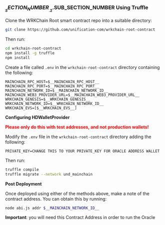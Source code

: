 
### $__SECTION_NUMBER__.2.$__SUB_SECTION_NUMBER__ Using Truffle

Clone the WRKChain Root smart contract repo into a suitable directory:

```bash
git clone https://github.com/unification-com/wrkchain-root-contract
```

Then run:

```bash
cd wrkchain-root-contract
npm install -g truffle
npm install
```

Create a file called `.env` in the `wrkchain-root-contract` directory
containing the following:

```text
MAINCHAIN_RPC_HOST=$__MAINCHAIN_RPC_HOST__
MAINCHAIN_RPC_PORT=$__MAINCHAIN_RPC_PORT__
MAINCHAIN_NETWORK_ID=$__MAINCHAIN_NETWORK_ID__
MAINCHAIN_WEB3_PROVIDER_URL=$__MAINCHAIN_WEB3_PROVIDER_URL__
WRKCHAIN_GENESIS=$__WRKCHAIN_GENESIS__
WRKCHAIN_NETWORK_ID=$__WRKCHAIN_NETWORK_ID__
WRKCHAIN_EVS=[$__WRKCHAIN_EVS__]
```

**Configuring HDWalletProvider**

<span style="color:red">**Please only do this with test addresses, and 
not production wallets!**</span>

Modify the `.env` file in the `wrkchain-root-contract` directory
adding the following:

```text
PRIVATE_KEY=CHANGE THIS TO YOUR PRIVATE_KEY FOR ORACLE ADDRESS WALLET
```

Then run:

```bash
truffle compile
truffle migrate --network und_mainchain
```

**Post Deployment**

Once deployed using either of the methods above, make a note of the contract
address. You can obtain this by running:

```bash
node abi.js addr $__MAINCHAIN_NETWORK_ID__
```

**Important**: you will need this Contract Address in order to run the Oracle
